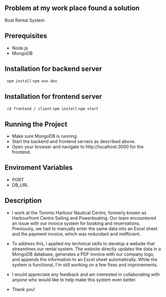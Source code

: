 ## Problem at my work place found a solution

Boat Rental System

## Prerequisites
- Node.js
- MongoDB

## Installation for backend server
``` npm install```
```npm eun dev```

## Installation for frontend server 
``` cd frontend / client```
``` npm install ```
``` npm start ```

## Running the Project
- Make sure MongoDB is running.
- Start the backend and frontend servers as described above.
- Open your browser and navigate to http://localhost:3000 for the frontend.

## Enviroment Variables
- PORT
- DB_URL

## Description

- I work at the Toronto Harbour Nautical Centre, formerly known as Harbourfront Centre Sailing and Powerboating. Our team encountered an issue with our invoice system for booking and reservations. Previously, we had to manually enter the same data into an Excel sheet and the payment invoice, which was redundant and inefficient.

- To address this, I applied my technical skills to develop a website that streamlines our rental system. The website directly updates the data in a MongoDB database, generates a PDF invoice with our company logo, and appends the information to an Excel sheet automatically. While the system is functional, I'm still working on a few fixes and improvements.

- I would appreciate any feedback and am interested in collaborating with anyone who would like to help make this system even better.

- Thank you!
